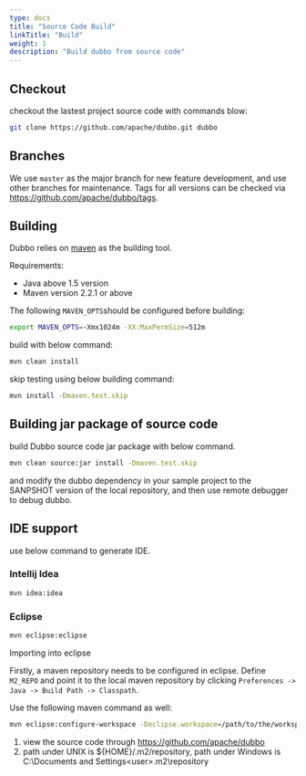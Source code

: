 ```yaml
---
type: docs
title: "Source Code Build"
linkTitle: "Build"
weight: 1
description: "Build dubbo from source code"
---
```



## Checkout

checkout the lastest project source code with commands blow:

```sh
git clone https://github.com/apache/dubbo.git dubbo
```

## Branches

We use `master` as the major branch for new feature development, and use other branches for maintenance. Tags for all versions can be checked via https://github.com/apache/dubbo/tags.

## Building

Dubbo relies on [maven](http://maven.apache.org) as the building tool.

Requirements:

* Java above 1.5 version
* Maven version 2.2.1 or above    

The following `MAVEN_OPTS`should be configured before building:

```sh    
export MAVEN_OPTS=-Xmx1024m -XX:MaxPermSize=512m
```

build with below command:

```sh
mvn clean install
```

skip testing using below building command:

```sh
mvn install -Dmaven.test.skip
```

## Building jar package of source code 

build Dubbo source code jar package with below command.

```sh
mvn clean source:jar install -Dmaven.test.skip
```
and modify the dubbo dependency in your sample project to the SANPSHOT version of the local repository, and then use remote debugger to debug dubbo.


## IDE support

use below command to generate IDE.

### Intellij Idea

```sh
mvn idea:idea
```

### Eclipse

```sh
mvn eclipse:eclipse
```

Importing into eclipse

Firstly, a maven repository needs to be configured in eclipse. Define `M2_REPO` and point it to the local maven repository by clicking `Preferences -> Java -> Build Path -> Classpath`.


Use the following maven command as well: 

```sh
mvn eclipse:configure-workspace -Declipse.workspace=/path/to/the/workspace/
```

1. view the source code through https://github.com/apache/dubbo 
2. path under UNIX is ${HOME}/.m2/repository, path under Windows is C:\Documents and Settings\<user>\.m2\repository

